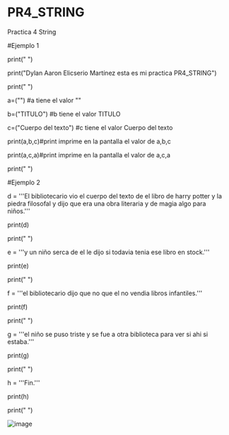 # PR4_STRING
Practica 4 String

#Ejemplo 1

print(" ")

print("Dylan Aaron Elicserio Martínez esta es mi practica PR4_STRING")

print(" ")

a=("") #a tiene el valor ""

b=("TITULO") #b tiene el valor TITULO

c=("Cuerpo del texto") #c tiene el valor Cuerpo del texto

print(a,b,c)#print imprime en la pantalla el valor de a,b,c

print(a,c,a)#print imprime en la pantalla el valor de a,c,a

print(" ")

#Ejemplo 2

d = '''El bibliotecario vio el cuerpo del texto de el libro de harry potter y la piedra filosofal y dijo que era una obra literaria y de magia algo para niños.'''

print(d)

print(" ")

e = '''y un niño serca de el le dijo si todavia tenia ese libro en stock.'''

print(e)

print(" ")

f = '''el bibliotecario dijo que no que el no vendia libros infantiles.'''

print(f)

print(" ")

g = '''el niño se puso triste y se fue a otra biblioteca para ver si ahi si estaba.'''

print(g)

print(" ")

h = '''Fin.'''

print(h)

print(" ")

![image](https://github.com/user-attachments/assets/a8df01e4-f573-4fc8-a44d-da3f6bc54970)
